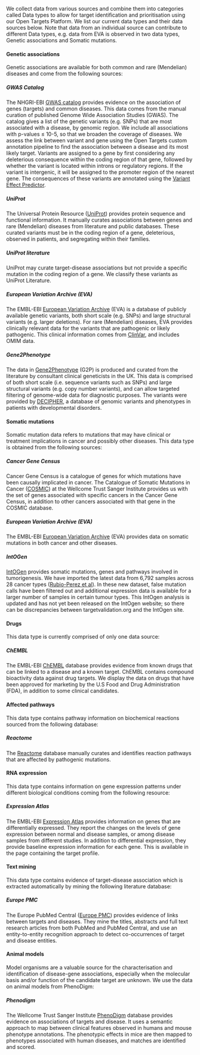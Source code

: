 We collect data from various sources and combine them into categories called Data types to allow for target identification and prioritisation using our Open Targets Platform. We list our current data types and their data sources below. Note that data from an individual source can contribute to different Data types, e.g. data from EVA is observed in two data types, Genetic associations and Somatic mutations.




#### Genetic associations

Genetic associations are available for both common and rare (Mendelian) diseases and come from the following sources:

##### GWAS Catalog

The NHGRI-EBI [GWAS catalog](https://www.ebi.ac.uk/gwas/docs/about) provides evidence on the association of genes (targets) and common diseases. This data comes from the manual curation of published Genome Wide Association Studies (GWAS). The catalog gives a list of the genetic variants (e.g. SNPs) that are most associated with a disease, by genomic region. We include all associations with p-values ≤ 10-5, so that we broaden the coverage of diseases. We assess the link between variant and gene using the Open Targets custom annotation pipeline to find the association between a disease and its most likely target. Variants are assigned to a gene by first considering any deleterious consequence within the coding region of that gene, followed by whether the variant is located within introns or regulatory regions. If the variant is intergenic, it will be assigned to the promoter region of the nearest gene. The consequences of these variants are annotated using the [Variant Effect Predictor](http://www.ensembl.org/info/docs/tools/vep/index.html).

##### UniProt

The Universal Protein Resource ([UniProt](http://www.uniprot.org/)) provides protein sequence and functional information. It manually curates associations between genes and rare (Mendelian) diseases from literature and public databases. These curated variants must be in the coding region of a gene, deleterious, observed in patients, and segregating within their families.

##### UniProt literature

UniProt may curate target-disease associations but not provide a specific mutation in the coding region of a gene. We classify these variants as UniProt Literature.

##### European Variation Archive (EVA)

The EMBL-EBI [European Variation Archive](http://www.ebi.ac.uk/eva/?Home) (EVA) is a database of publicly available genetic variants, both short scale (e.g. SNPs) and large structural variants (e.g. larger deletions). For rare (Mendelian) diseases, EVA provides clinically relevant data for the variants that are pathogenic or likely pathogenic. This clinical information comes from [ClinVar](http://www.ncbi.nlm.nih.gov/clinvar/), and includes [](http://www.ncbi.nlm.nih.gov/omim)OMIM data.

##### Gene2Phenotype

The data in [Gene2Phenotype](http://www.ebi.ac.uk/gene2phenotype) (G2P) is produced and curated from the literature by consultant clinical geneticists in the UK. This data is comprised of both short scale (i.e. sequence variants such as SNPs) and large structural variants (e.g. copy number variants), and can allow targeted filtering of genome-wide data for diagnostic purposes. The variants were provided by [DECIPHER](https://decipher.sanger.ac.uk/index), a database of genomic variants and phenotypes in patients with developmental disorders.




#### Somatic mutations

Somatic mutation data refers to mutations that may have clinical or treatment implications in cancer and possibly other diseases. This data type is obtained from the following sources:

##### Cancer Gene Census

Cancer Gene Census is a catalogue of genes for which mutations have been causally implicated in cancer. The Catalogue of Somatic Mutations in Cancer ([COSMIC](http://cancer.sanger.ac.uk/cosmic)) at the Wellcome Trust Sanger Institute provides us with the set of genes associated with specific cancers in the Cancer Gene Census, in addition to other cancers associated with that gene in the COSMIC database.

##### European Variation Archive (EVA)

The EMBL-EBI [European Variation Archive](http://www.ebi.ac.uk/eva/?Home) (EVA) provides data on somatic mutations in both cancer and other diseases.

##### IntOGen

[IntOGen](http://bg.upf.edu/group/tools.php#intogen) provides somatic mutations, genes and pathways involved in tumorigenesis. We have imported the latest data from 6,792 samples across 28 cancer types ([Rubio-Perez et al](http://www.ncbi.nlm.nih.gov/pubmed/25759023)). In these new dataset, false mutation calls have been filtered out and additional expression data is available for a larger number of samples in certain tumour types. This IntOgen analysis is updated and has not yet been released on the IntOgen website; so there can be discrepancies between targetvalidation.org and the IntOgen site.





#### Drugs

This data type is currently comprised of only one data source:

##### ChEMBL

The EMBL-EBI [ChEMBL](https://www.ebi.ac.uk/chembl/) database provides evidence from known drugs that can be linked to a disease and a known target. ChEMBL contains compound bioactivity data against drug targets. We display the data on drugs that have been approved for marketing by the U.S Food and Drug Administration (FDA), in addition to some clinical candidates.





#### Affected pathways

This data type contains pathway information on biochemical reactions sourced from the following database:

##### Reactome

The [Reactome](http://www.reactome.org) database manually curates and identifies reaction pathways that are affected by pathogenic mutations.





#### RNA expression

This data type contains information on gene expression patterns under different biological conditions coming from the following resource:

##### Expression Atlas

The EMBL-EBI [Expression Atlas](https://www.ebi.ac.uk/gxa/home) provides information on genes that are differentially expressed. They report the changes on the levels of gene expression between normal and disease samples, or among disease samples from different studies. In addition to differential expression, they provide baseline expression information for each gene. This is available in the page containing the target profile.





#### Text mining

This data type contains evidence of target-disease association which is extracted automatically by mining the following literature database:

##### Europe PMC

The Europe PubMed Central ([Europe PMC](http://europepmc.org/)) provides evidence of links between targets and diseases. They mine the titles, abstracts and full text research articles from both PubMed and PubMed Central, and use an entity-to-entity recognition approach to detect co-occurrences of target and disease entities.





#### Animal models

Model organisms are a valuable source for the characterisation and identification of disease-gene associations, especially when the molecular basis and/or function of the candidate target are unknown. We use the data on animal models from PhenoDigm:

##### Phenodigm

The Wellcome Trust Sanger Institute [PhenoDigm](http://www.sanger.ac.uk/resources/databases/phenodigm/) database provides evidence on associations of targets and disease. It uses a semantic approach to map between clinical features observed in humans and mouse phenotype annotations. The phenotypic effects in mice are then mapped to phenotypes associated with human diseases, and matches are identified and scored.



